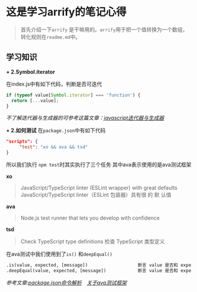 # 这是学习arrify的笔记心得

> 首先介绍一下`arrify` 是干嘛用的。`arrify`用于把一个值转换为一个数组，转化规则在`readme.md`中。

## 学习知识

**+ 2.Symbol.iterator**

在index.js中有如下代码，判断是否可迭代

```javascript
if (typeof value[Symbol.iterator] === 'function') {
  return [...value];
}
```

*不了解迭代器与生成器的可参考这篇文章：[javascript迭代器与生成器](https://blog.csdn.net/m0_62336865/article/details/125585842)*

**+ 2.如何测试**
 在`package.json`中有如下代码

 ```json
 "scripts": {
      "test": "xo && ava && tsd"
 }
  ```
  
 所以我们执行 `npm test`时其实执行了三个任务
 其中ava表示使用的是ava测试框架

 **xo**
 > JavaScript/TypeScript linter (ESLint wrapper) with great defaults JavaScript/TypeScript linter（ESLint 包装器）具有很 的 默 认值

 **ava**
 > Node.js test runner that lets you develop with confidence

 **tsd**
 > Check TypeScript type definitions 检查 TypeScript 类型定义
  
 在ava测试中我们使用到了`is()` 和`deepEqual()`

 ```txt
 .is(value, expected, [message])                   断言 value 是否和 expected 相等
 .deepEqual(value, expected, [message])            断言 value 是否和 expected 深度相等
  ```

 *参考文章:[package.json命令解析](package.json文件scripts命令解析)&emsp;[关于ava测试框架](https://blog.csdn.net/weixin_34307464/article/details/89009363)*
